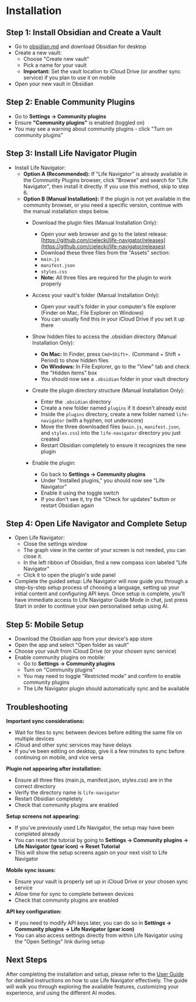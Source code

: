 # Installation

## Step 1: **Install Obsidian and Create a Vault**

- Go to [obsidian.md](https://obsidian.md/) and download Obsidian for desktop
- Create a new vault:
    - Choose "Create new vault"
    - Pick a name for your vault
    - **Important:** Set the vault location to iCloud Drive (or another sync service) if you plan to use it on mobile
- Open your new vault in Obsidian

## Step 2: **Enable Community Plugins**

- Go to **Settings → Community plugins** 
- Ensure **"Community plugins"** is enabled (toggled on)
- You may see a warning about community plugins - click "Turn on community plugins"

## Step 3: **Install Life Navigator Plugin**

- Install Life Navigator:
  - **Option A (Recommended):** If "Life Navigator" is already available in the Community Plugins browser, click "Browse" and search for "Life Navigator", then install it directly. If you use this method, skip to step 6.
  - **Option B (Manual Installation):** If the plugin is not yet available in the community browser, or you need a specific version, continue with the manual installation steps below.
    - Download the plugin files (Manual Installation Only):
        - Open your web browser and go to the latest release: [https://github.com/cielecki/life-navigator/releases](https://github.com/cielecki/life-navigator/releases)
        - Download these three files from the "Assets" section:
        - `main.js`
        - `manifest.json` 
        - `styles.css`
        - **Note:** All three files are required for the plugin to work properly

    - Access your vault's folder (Manual Installation Only):
        - Open your vault's folder in your computer's file explorer (Finder on Mac, File Explorer on Windows)
        - You can usually find this in your iCloud Drive if you set it up there

    - Show hidden files to access the .obsidian directory (Manual Installation Only):
        - **On Mac:** In Finder, press `Cmd+Shift+.` (Command + Shift + Period) to show hidden files
        - **On Windows:** In File Explorer, go to the "View" tab and check the "Hidden items" box
        - You should now see a `.obsidian` folder in your vault directory

    - Create the plugin directory structure (Manual Installation Only):
        - Enter the `.obsidian` directory
        - Create a new folder named `plugins` if it doesn't already exist
        - Inside the `plugins` directory, create a new folder named `life-navigator` (with a hyphen, not underscore)
        - Move the three downloaded files (`main.js`, `manifest.json`, and `styles.css`) into the `life-navigator` directory you just created
        - Restart Obsidian completely to ensure it recognizes the new plugin

    - Enable the plugin:
        - Go back to **Settings → Community plugins**
        - Under "Installed plugins," you should now see "Life Navigator"
        - Enable it using the toggle switch
        - If you don't see it, try the "Check for updates" button or restart Obsidian again

## Step 4: **Open Life Navigator and Complete Setup**

- Open Life Navigator:
    - Close the settings window
    - The graph view in the center of your screen is not needed, you can close it.
    - In the left ribbon of Obsidian, find a new compass icon labeled "Life Navigator"
    - Click it to open the plugin's side panel
- Complete the guided setup:
    Life Navigator will now guide you through a step-by-step setup process of choosing a language, setting up your initial content and configuring API keys. Once setup is complete, you'll have immediate access to Life Navigator Guide Mode in chat, just press Start in order to continue your own personalised setup using AI.

## Step 5: **Mobile Setup**

- Download the Obsidian app from your device's app store
- Open the app and select "Open folder as vault"
- Choose your vault from iCloud Drive (or your chosen sync service)
- Enable community plugins on mobile:
    - Go to **Settings → Community plugins**
    - Turn on "Community plugins" 
    - You may need to toggle "Restricted mode" and confirm to enable community plugins
    - The Life Navigator plugin should automatically sync and be available

## Troubleshooting

**Important sync considerations:**
- Wait for files to sync between devices before editing the same file on multiple devices
- iCloud and other sync services may have delays
- If you've been editing on desktop, give it a few minutes to sync before continuing on mobile, and vice versa

**Plugin not appearing after installation:**
- Ensure all three files (main.js, manifest.json, styles.css) are in the correct directory
- Verify the directory name is `life-navigator`
- Restart Obsidian completely
- Check that community plugins are enabled

**Setup screens not appearing:**
- If you've previously used Life Navigator, the setup may have been completed already
- You can reset the tutorial by going to **Settings → Community plugins → Life Navigator (gear icon) → Reset Tutorial**
- This will show the setup screens again on your next visit to Life Navigator

**Mobile sync issues:**
- Ensure your vault is properly set up in iCloud Drive or your chosen sync service
- Allow time for sync to complete between devices
- Check that community plugins are enabled

**API key configuration:**
- If you need to modify API keys later, you can do so in **Settings → Community plugins → Life Navigator (gear icon)**
- You can also access settings directly from within Life Navigator using the "Open Settings" link during setup

## Next Steps

After completing the installation and setup, please refer to the [User Guide](user-guide.md) for detailed instructions on how to use Life Navigator effectively. The guide will walk you through exploring the available features, customizing your experience, and using the different AI modes.
